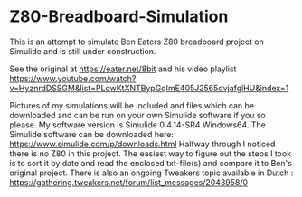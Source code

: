 # Z80-Breadboard-Simulation
This is an attempt to simulate Ben Eaters Z80 breadboard project on Simulide and is still under construction.

See the original at https://eater.net/8bit and his video playlist
https://www.youtube.com/watch?v=HyznrdDSSGM&list=PLowKtXNTBypGqImE405J2565dvjafglHU&index=1 

Pictures of my simulations will be included and files which can be downloaded and can be run on your own Simulide software if you so please.
My software version is Simulide 0.4.14-SR4 Windows64. The Simulide software can be downloaded here:
https://www.simulide.com/p/downloads.html
Halfway through I noticed there is no Z80 in this project.
The easiest way to figure out the steps I took is to sort it by date and read the enclosed txt-file(s) and compare it to Ben's original project.
There is also an ongoing Tweakers topic available in Dutch : https://gathering.tweakers.net/forum/list_messages/2043958/0 

